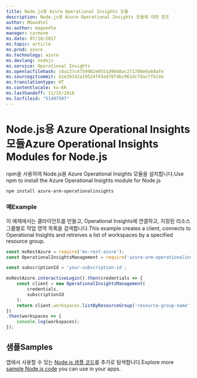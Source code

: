 ```yaml
---
title: Node.js용 Azure Operational Insights 모듈
description: Node.js용 Azure Operational Insights 모듈에 대한 참조
author: MGoedtel
ms.author: magoedte
manager: carmonm
ms.date: 07/18/2017
ms.topic: article
ms.prod: azure
ms.technology: azure
ms.devlang: nodejs
ms.service: Operational Insights
ms.openlocfilehash: c8a137c4759982e0551d9048ac271780e6a68afe
ms.sourcegitcommit: b1e29342a19524f43ed70f4bc961dcfdacffb14a
ms.translationtype: HT
ms.contentlocale: ko-KR
ms.lasthandoff: 11/15/2018
ms.locfileid: "51497507"
---
```

# <a name="azure-operational-insights-modules-for-nodejs"></a><span data-ttu-id="da2c6-103">Node.js용 Azure Operational Insights 모듈</span><span class="sxs-lookup"><span data-stu-id="da2c6-103">Azure Operational Insights Modules for Node.js</span></span>

<span data-ttu-id="da2c6-104">npm을 사용하여 Node.js용 Azure Operational Insights 모듈을 설치합니다.</span><span class="sxs-lookup"><span data-stu-id="da2c6-104">Use npm to install the Azure Operational Insights module for Node.js</span></span>

```bash
npm install azure-arm-operationalinsights
```

### <a name="example"></a><span data-ttu-id="da2c6-105">예</span><span class="sxs-lookup"><span data-stu-id="da2c6-105">Example</span></span> 

<span data-ttu-id="da2c6-106">이 예제에서는 클라이언트를 만들고, Operational Insights에 연결하고, 지정된 리소스 그룹별로 작업 영역 목록을 검색합니다.</span><span class="sxs-lookup"><span data-stu-id="da2c6-106">This example creates a client, connects to Operational Insights and retreives a list of workspaces by a specified resource group.</span></span>

```javascript
const msRestAzure = require('ms-rest-azure');
const OperationalInsightsManagement = require('azure-arm-operationalinsights');

const subscriptionId = 'your-subscription-id';

msRestAzure.interactiveLogin().then(credentials => {
    const client = new OperationalInsightsManagement(
        credentials,
        subscriptionId
    );
    return client.workspaces.listByResourceGroup('resource-group-name');
})
.then(workspaces => {
    console.log(workspaces);
});
``` 

## <a name="samples"></a><span data-ttu-id="da2c6-107">샘플</span><span class="sxs-lookup"><span data-stu-id="da2c6-107">Samples</span></span>

<span data-ttu-id="da2c6-108">앱에서 사용할 수 있는 [Node.js 샘플 코드](https://azure.microsoft.com/resources/samples/?platform=nodejs)를 추가로 탐색합니다.</span><span class="sxs-lookup"><span data-stu-id="da2c6-108">Explore more [sample Node.js code](https://azure.microsoft.com/resources/samples/?platform=nodejs) you can use in your apps.</span></span>
